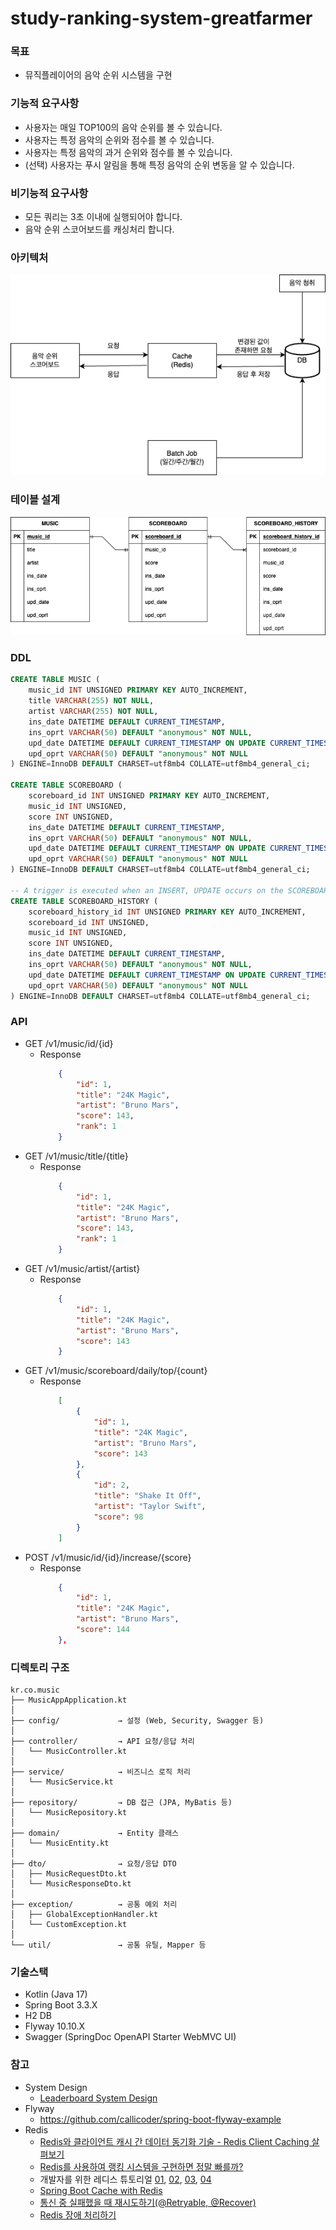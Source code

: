 # study-ranking-system-greatfarmer

### 목표
- 뮤직플레이어의 음악 순위 시스템을 구현

### 기능적 요구사항
- 사용자는 매일 TOP100의 음악 순위를 볼 수 있습니다.
- 사용자는 특정 음악의 순위와 점수를 볼 수 있습니다.
- 사용자는 특정 음악의 과거 순위와 점수를 볼 수 있습니다.
- (선택) 사용자는 푸시 알림을 통해 특정 음악의 순위 변동을 알 수 있습니다.

### 비기능적 요구사항
- 모든 쿼리는 3초 이내에 실행되어야 합니다.
- 음악 순위 스코어보드를 캐싱처리 합니다.

### 아키텍처
![아키텍쳐](ranking_20250322.drawio.png)

### 테이블 설계
![테이블 설계](ranking_db_20250322.drawio.png)

### DDL
```sql
CREATE TABLE MUSIC (
    music_id INT UNSIGNED PRIMARY KEY AUTO_INCREMENT,
    title VARCHAR(255) NOT NULL,
    artist VARCHAR(255) NOT NULL,
    ins_date DATETIME DEFAULT CURRENT_TIMESTAMP,
    ins_oprt VARCHAR(50) DEFAULT "anonymous" NOT NULL,
    upd_date DATETIME DEFAULT CURRENT_TIMESTAMP ON UPDATE CURRENT_TIMESTAMP,
    upd_oprt VARCHAR(50) DEFAULT "anonymous" NOT NULL
) ENGINE=InnoDB DEFAULT CHARSET=utf8mb4 COLLATE=utf8mb4_general_ci;

CREATE TABLE SCOREBOARD (
    scoreboard_id INT UNSIGNED PRIMARY KEY AUTO_INCREMENT,
    music_id INT UNSIGNED,
    score INT UNSIGNED,
    ins_date DATETIME DEFAULT CURRENT_TIMESTAMP,
    ins_oprt VARCHAR(50) DEFAULT "anonymous" NOT NULL,
    upd_date DATETIME DEFAULT CURRENT_TIMESTAMP ON UPDATE CURRENT_TIMESTAMP,
    upd_oprt VARCHAR(50) DEFAULT "anonymous" NOT NULL
) ENGINE=InnoDB DEFAULT CHARSET=utf8mb4 COLLATE=utf8mb4_general_ci;

-- A trigger is executed when an INSERT, UPDATE occurs on the SCOREBOARD table.
CREATE TABLE SCOREBOARD_HISTORY (
    scoreboard_history_id INT UNSIGNED PRIMARY KEY AUTO_INCREMENT,
    scoreboard_id INT UNSIGNED,
    music_id INT UNSIGNED,
    score INT UNSIGNED,
    ins_date DATETIME DEFAULT CURRENT_TIMESTAMP,
    ins_oprt VARCHAR(50) DEFAULT "anonymous" NOT NULL,
    upd_date DATETIME DEFAULT CURRENT_TIMESTAMP ON UPDATE CURRENT_TIMESTAMP,
    upd_oprt VARCHAR(50) DEFAULT "anonymous" NOT NULL
) ENGINE=InnoDB DEFAULT CHARSET=utf8mb4 COLLATE=utf8mb4_general_ci;
```

### API
- GET /v1/music/id/{id}
    - Response
        ```json
            {
                "id": 1,
                "title": "24K Magic",
                "artist": "Bruno Mars",
                "score": 143,
                "rank": 1
            }
        ```
- GET /v1/music/title/{title}
    - Response
        ```json
            {
                "id": 1,
                "title": "24K Magic",
                "artist": "Bruno Mars",
                "score": 143,
                "rank": 1
            }
        ```
- GET /v1/music/artist/{artist}
    - Response
        ```json
            {
                "id": 1,
                "title": "24K Magic",
                "artist": "Bruno Mars",
                "score": 143
            }
        ```
- GET /v1/music/scoreboard/daily/top/{count}
    - Response
        ```json
            [
                {
                    "id": 1,
                    "title": "24K Magic",
                    "artist": "Bruno Mars",
                    "score": 143
                },
                {
                    "id": 2,
                    "title": "Shake It Off",
                    "artist": "Taylor Swift",
                    "score": 98
                }
            ]
        ```
- POST /v1/music/id/{id}/increase/{score}
    - Response
        ```json
            {
                "id": 1,
                "title": "24K Magic",
                "artist": "Bruno Mars",
                "score": 144
            },
        ```

### 디렉토리 구조
```
kr.co.music
├── MusicAppApplication.kt
│
├── config/             → 설정 (Web, Security, Swagger 등)
│
├── controller/         → API 요청/응답 처리
│   └── MusicController.kt
│
├── service/            → 비즈니스 로직 처리
│   └── MusicService.kt
│
├── repository/         → DB 접근 (JPA, MyBatis 등)
│   └── MusicRepository.kt
│
├── domain/             → Entity 클래스
│   └── MusicEntity.kt
│
├── dto/                → 요청/응답 DTO
│   ├── MusicRequestDto.kt
│   └── MusicResponseDto.kt
│
├── exception/          → 공통 예외 처리
│   ├── GlobalExceptionHandler.kt
│   └── CustomException.kt
│
└── util/               → 공통 유틸, Mapper 등
```

### 기술스택
- Kotlin (Java 17)
- Spring Boot 3.3.X
- H2 DB
- Flyway 10.10.X
- Swagger (SpringDoc OpenAPI Starter WebMVC UI)

### 참고
- System Design
  - [Leaderboard System Design](https://systemdesign.one/leaderboard-system-design/)
- Flyway
  - https://github.com/callicoder/spring-boot-flyway-example
- Redis
  - [Redis와 클라이언트 캐시 간 데이터 동기화 기술 - Redis Client Caching 살펴보기](https://devocean.sk.com/blog/techBoardDetail.do?ID=167301&boardType=techBlog)
  - [Redis를 사용하여 랭킹 시스템을 구현하면 정말 빠를까?](https://velog.io/@koomin1227/Redis%EB%A5%BC-%EC%82%AC%EC%9A%A9%ED%95%98%EC%97%AC-%EB%9E%AD%ED%82%B9-%EC%8B%9C%EC%8A%A4%ED%85%9C%EC%9D%84-%EA%B5%AC%ED%98%84%ED%95%98%EB%A9%B4-%EC%A0%95%EB%A7%90-%EB%B9%A0%EB%A5%BC%EA%B9%8C)
  - 개발자를 위한 레디스 튜토리얼 [01](https://medium.com/garimoo/%EA%B0%9C%EB%B0%9C%EC%9E%90%EB%A5%BC-%EC%9C%84%ED%95%9C-%EB%A0%88%EB%94%94%EC%8A%A4-%ED%8A%9C%ED%86%A0%EB%A6%AC%EC%96%BC-01-92aaa24ca8cc), [02](https://medium.com/garimoo/%EA%B0%9C%EB%B0%9C%EC%9E%90%EB%A5%BC-%EC%9C%84%ED%95%9C-%EB%A0%88%EB%94%94%EC%8A%A4-%ED%8A%9C%ED%86%A0%EB%A6%AC%EC%96%BC-02-f1029893e263), [03](https://medium.com/garimoo/%EA%B0%9C%EB%B0%9C%EC%9E%90%EB%A5%BC-%EC%9C%84%ED%95%9C-%EB%A0%88%EB%94%94%EC%8A%A4-%ED%8A%9C%ED%86%A0%EB%A6%AC%EC%96%BC-03-1d5fa7ca9682), [04](https://medium.com/garimoo/%EA%B0%9C%EB%B0%9C%EC%9E%90%EB%A5%BC-%EC%9C%84%ED%95%9C-%EB%A0%88%EB%94%94%EC%8A%A4-%ED%8A%9C%ED%86%A0%EB%A6%AC%EC%96%BC-04-17256c55493d)
  - [Spring Boot Cache with Redis](https://www.baeldung.com/spring-boot-redis-cache)
  - [통신 중 실패했을 때 재시도하기(@Retryable, @Recover)](https://pepega.tistory.com/42)
  - [Redis 장애 처리하기](https://velog.io/@chs98412/%EB%A0%88%EB%94%94%EC%8A%A4-%EC%9E%A5%EC%95%A0-%EC%B2%98%EB%A6%AC%ED%95%98%EA%B8%B0)